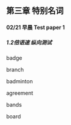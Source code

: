## 第三章 特别名词

#### 02/21 早晨 Test paper 1 

##### 1.2倍语速 纵向测试

badge

branch

badminton

agreement

bands

board



